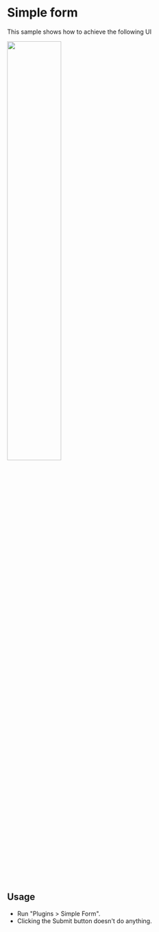 # Simple form

This sample shows how to achieve the following UI

<img src="/.meta/readme-assets/ui-simpleform-ui.png" width="50%" height="50%">

## Usage 
* Run "Plugins > Simple Form".
* Clicking the Submit button doesn't do anything.